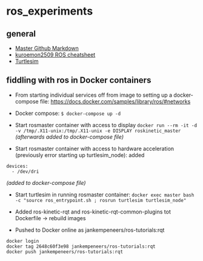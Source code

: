 # ros_experiments
## general
- [Master Github Markdown](https://guides.github.com/features/mastering-markdown/)
- [kuroemon2509 ROS cheatsheet](https://github.com/kuroemon2509/ROS-cheatsheet)
- [Turtlesim](http://wiki.ros.org/ROS/Tutorials/UnderstandingNodes)

## fiddling with ros in Docker containers
* From starting individual services off from image to setting up a docker-compose file: https://docs.docker.com/samples/library/ros/#networks
* Docker compose: ` $ docker-compose up -d `

* Start rosmaster container with access to display
```docker run --rm -it -d -v /tmp/.X11-unix:/tmp/.X11-unix -e DISPLAY roskinetic_master```
	*(afterwards added to docker-compose file)*
* Start rosmaster container with access to hardware acceleration (previously error starting up turtlesim_node): added
```
devices:
  - /dev/dri
```
*(added to docker-compose file)*

* Start turtlesim in running rosmaster container: `docker exec master bash -c "source ros_entrypoint.sh ; rosrun turtlesim turtlesim_node"`

* Added ros-kinetic-rqt and ros-kinetic-rqt-common-plugins tot Dockerfile → rebuild images
* Pushed to Docker online as jankempeneers/ros-tutorials:rqt
```
docker login
docker tag 2648c60f3e98 jankempeneers/ros-tutorials:rqt
docker push jankempeneers/ros-tutorials:rqt
```

